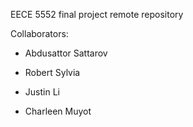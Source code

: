 EECE 5552 final project remote repository 

Collaborators:

- Abdusattor Sattarov

- Robert Sylvia

- Justin Li

- Charleen Muyot
